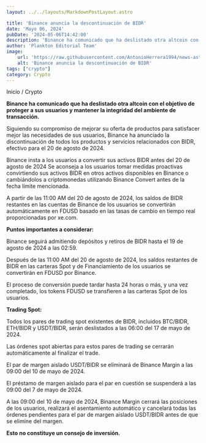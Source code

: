 ```yaml
---
layout: ../../layouts/MarkdownPostLayout.astro

title: 'Binance anuncia la descontinuación de BIDR'
date: 'Mayo 06, 2024'
pubDate: '2024-05-06T14:42:00'
description: 'Binance ha comunicado que ha deslistado otra altcoin con el objetivo de proteger a sus usuarios y mantener la integridad del ambiente de transacción.'
author: 'Plankton Editorial Team'
image:
    url: 'https://raw.githubusercontent.com/AntonioHerrera1994/news-astro/master/src/assets/crypto/crypto121.webp'
    alt: 'Binance anuncia la descontinuación de BIDR'
tags: ["crypto"]
category: Crypto
---
```


<span><a href="/" style="text-decoration:none;color:#0F1416">Inicio</a> / <a href="/crypto" style="text-decoration:none;color:#0F1416">Crypto</a></span>


<p style="font-weight: bold;">Binance ha comunicado que ha deslistado otra altcoin con el objetivo de proteger a sus usuarios y mantener la integridad del ambiente de transacción.</p>

Siguiendo su compromiso de mejorar su oferta de productos para satisfacer mejor las necesidades de sus usuarios, Binance ha anunciado la discontinuación de todos los productos y servicios relacionados con BIDR, efectivo para el 20 de agosto de 2024.

Binance insta a los usuarios a convertir sus activos BIDR antes del 20 de agosto de 2024
Se aconseja a los usuarios tomar medidas proactivas convirtiendo sus activos BIDR en otros activos disponibles en Binance o cambiándolos a criptomonedas utilizando Binance Convert antes de la fecha límite mencionada.

A partir de las 11:00 AM del 20 de agosto de 2024, los saldos de BIDR restantes en las cuentas de Binance de los usuarios se convertirán automáticamente en FDUSD basado en las tasas de cambio en tiempo real proporcionadas por xe.com.

**Puntos importantes a considerar:**

Binance seguirá admitiendo depósitos y retiros de BIDR hasta el 19 de agosto de 2024 a las 02:59.

Después de las 11:00 AM del 20 de agosto de 2024, los saldos restantes de BIDR en las carteras Spot y de Financiamiento de los usuarios se convertirán en FDUSD por Binance.

El proceso de conversión puede tardar hasta 24 horas o más, y una vez completado, los tokens FDUSD se transfieren a las carteras Spot de los usuarios.

**Trading Spot:**

Todos los pares de trading spot existentes de BIDR, incluidos BTC/BIDR, ETH/BIDR y USDT/BIDR, serán deslistados a las 06:00 del 17 de mayo de 2024.

Las órdenes spot abiertas para estos pares de trading se cerrarán automáticamente al finalizar el trade.

El par de margen aislado USDT/BIDR se eliminará de Binance Margin a las 09:00 del 10 de mayo de 2024.

El préstamo de margen aislado para el par en cuestión se suspenderá a las 09:00 del 7 de mayo de 2024.

A las 09:00 del 10 de mayo de 2024, Binance Margin cerrará las posiciones de los usuarios, realizará el asentamiento automático y cancelará todas las órdenes pendientes para el par de margen aislado USDT/BIDR antes de que se elimine del margen.

**Esto no constituye un consejo de inversión.**